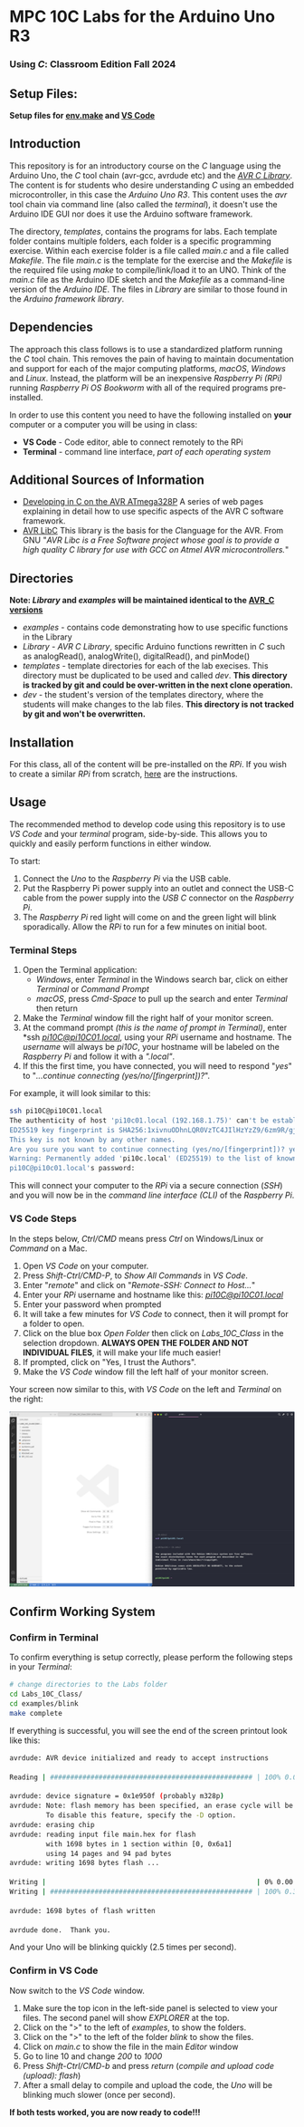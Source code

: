 # MPC 10C Labs for the Arduino Uno R3
### Using *C*: Classroom Edition Fall 2024

## Setup Files:
**Setup files for [env.make](./docs/env_make.md) and [VS Code](./docs/vs_code.md)**


## Introduction
This repository is for an introductory course on the *C* language using the Arduino Uno, the *C* tool chain (avr-gcc, avrdude etc) and the [*AVR C Library*](https://github.com/lkoepsel/AVR_C). The content is for students who desire understanding *C* using an embedded microcontroller, in this case the *Arduino Uno R3*. This content uses the *avr* tool chain via command line (also called the *terminal*), it doesn't use the Arduino IDE GUI nor does it use the Arduino software framework.  

The directory, *templates*, contains the programs for labs. Each template folder contains multiple folders, each folder is a specific programming exercise. Within each exercise folder is a file called *main.c* and a file called *Makefile*. The file *main.c* is the template for the exercise and the *Makefile* is the required file using *make* to compile/link/load it to an UNO. Think of the *main.c* file as the Arduino IDE sketch and the *Makefile* as a command-line version of the *Arduino IDE*. The files in *Library* are similar to those found in the *Arduino framework library*.

## Dependencies
The approach this class follows is to use a standardized platform running the *C* tool chain. This removes the pain of having to maintain documentation and support for each of the major computing platforms, *macOS*, *Windows* and *Linux*. Instead, the platform will be an inexpensive *Raspberry Pi (RPi)* running *Raspberry Pi OS Bookworm* with all of the required programs pre-installed.

In order to use this content you need to have the following installed on **your** computer or a computer you will be using in class:

* **VS Code** - Code editor, able to connect remotely to the  RPi
* **Terminal** - command line interface, *part of each operating system*

## Additional Sources of Information

* [Developing in C on the AVR ATmega328P](https://www.wellys.com/posts/courses_avr_c/) A series of web pages explaining in detail how to use specific aspects of the AVR C software framework.
* [AVR LibC](https://www.nongnu.org/avr-libc/) This library is the basis for the *C*language for the AVR. From GNU "*AVR Libc is a Free Software project whose goal is to provide a high quality C library for use with GCC on Atmel AVR microcontrollers.*" 

## Directories
**Note: *Library* and *examples* will be maintained identical to the [AVR_C versions](https://github.com/lkoepsel/AVR_C)**

* *examples* - contains code demonstrating how to use specific functions in the Library
* *Library* - *AVR C Library*, specific Arduino functions rewritten in *C* such as analogRead(), analogWrite(), digitalRead(), and pinMode()
* *templates* - template directories for each of the lab execises. This directory must be duplicated to be used and called *dev*. **This directory is tracked by git and could be over-written in the next clone operation.**
* *dev* - the student's version of the templates directory, where the students will make changes to the lab files. **This directory is not tracked by git and won't be overwritten.**

## Installation

For this class, all of the content will be pre-installed on the *RPi*. If you wish to create a similar *RPi* from scratch, [here](docs/RPi_10C.md) are the instructions. 

## Usage
The recommended method to develop code using this repository is to use *VS Code* and your *terminal* program, side-by-side. This allows you to quickly and easily perform functions in either window.

To start:
1. Connect the *Uno* to the *Raspberry Pi* via the USB cable.
1. Put the Raspberry Pi power supply into an outlet and connect the USB-C cable from the power supply into the *USB C* connector on the *Raspberry Pi*.
1. The *Raspberry Pi* red light will come on and the green light will blink sporadically. Allow the *RPi* to run for a few minutes on initial boot.

### Terminal Steps

1. Open the Terminal application:
    * *Windows*, enter *Terminal* in the Windows search bar, click on either *Terminal* or *Command Prompt*
    * *macOS*, press *Cmd-Space* to pull up the search and enter *Terminal* then return
1. Make the *Terminal* window fill the right half of your monitor screen.
1. At the command prompt *(this is the name of prompt in Terminal)*, enter *ssh *pi10C@pi10C01.local*, using your *RPi* username and hostname. The *username* will always be *pi10C*, your hostname will be labeled on the *Raspberry Pi* and follow it with a *".local"*.
1. If this the first time, you have connected, you will need to respond "*yes*" to "*...continue connecting (yes/no/[fingerprint])?*".

For example, it will look similar to this:
```bash
ssh pi10C@pi10C01.local
The authenticity of host 'pi10c01.local (192.168.1.75)' can't be established.
ED25519 key fingerprint is SHA256:1xivnuODhnLQR0VzTC4JIlHzYzZ9/6zm9R/gjh6/TIo.
This key is not known by any other names.
Are you sure you want to continue connecting (yes/no/[fingerprint])? yes
Warning: Permanently added 'pi10c.local' (ED25519) to the list of known hosts.
pi10C@pi10c01.local's password:
```
This will connect your computer to the *RPi* via a secure connection (*SSH*) and you will now be in the *command line interface (CLI)* of the *Raspberry Pi*.

### VS Code Steps
In the steps below, *Ctrl/CMD* means press *Ctrl* on Windows/Linux or *Command* on a Mac.

1. Open *VS Code* on your computer.
1. Press *Shift-Ctrl/CMD-P*, to *Show All Commands* in *VS Code*.
1. Enter "*remote*" and click on "*Remote-SSH: Connect to Host...*"
1. Enter your *RPi* username and hostname like this: *pi10C@pi10C01.local*
1. Enter your password when prompted
1. It will take a few minutes for *VS Code* to connect, then it will prompt for a folder to open.
1. Click on the blue box *Open Folder* then click on *Labs_10C_Class* in the selection dropdown. **ALWAYS OPEN THE FOLDER AND NOT INDIVIDUAL FILES**, it will make your life much easier!
1. If prompted, click on "Yes, I trust the Authors".
1. Make the *VS Code* window fill the left half of your monitor screen.


Your screen now similar to this, with *VS Code* on the left and *Terminal* on the right:

![Desired Screen Setup](./docs/screen_setup.png)

## Confirm Working System

### Confirm in Terminal

To confirm everything is setup correctly, please perform the following steps in your *Terminal*:
```bash
# change directories to the Labs folder
cd Labs_10C_Class/
cd examples/blink
make complete
```

If everything is successful, you will see the end of the screen printout look like this:
```bash
avrdude: AVR device initialized and ready to accept instructions

Reading | ################################################## | 100% 0.00 s

avrdude: device signature = 0x1e950f (probably m328p)
avrdude: Note: flash memory has been specified, an erase cycle will be performed.
         To disable this feature, specify the -D option.
avrdude: erasing chip
avrdude: reading input file main.hex for flash
         with 1698 bytes in 1 section within [0, 0x6a1]
         using 14 pages and 94 pad bytes
avrdude: writing 1698 bytes flash ...

Writing |                                                    | 0% 0.00 s avrdude: padding flash [0x0680, 0x06ff]
Writing | ################################################## | 100% 0.36 s

avrdude: 1698 bytes of flash written

avrdude done.  Thank you.
```

And your Uno will be blinking quickly (2.5 times per second).

### Confirm in VS Code

Now switch to the *VS Code* window. 
1. Make sure the top icon in the left-side panel is selected to view your files. The second panel will show *EXPLORER* at the top.
1. Click on the ">" to the left of *examples*, to show the folders.
1. Click on the ">" to the left of the folder *blink* to show the files.
1. Click on *main.c* to show the file in the main *Editor* window
1. Go to line 10 and change *200* to *1000*
1. Press *Shift-Ctrl/CMD-b* and press *return* (*compile and upload code (upload): flash*)
1. After a small delay to compile and upload the code, the *Uno* will be blinking much slower (once per second).

**If both tests worked, you are now ready to code!!!**



